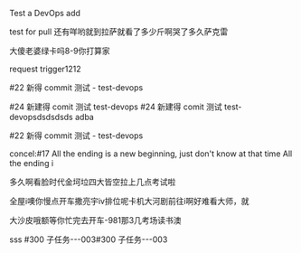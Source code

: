 Test a DevOps add

test for pull  还有咩哟就到拉萨就看了多少斤啊哭了多久萨克雷

大傻老婆绿卡吗8-9你打算家

request trigger1212

#22 新得 commit 测试 - test-devops   

#24 新建得 comit 测试 test-devops
#24 新建得 comit 测试 test-devopsdsdsdsds
adba


#22 新得 commit 测试 - test-devops

concel:#17 All the ending is a new beginning, just don't know at that time All the ending i

多久啊看脸时代金坷垃四大皆空拉上几点考试啦

全屋i噢你慢点开车撒亮宇iv排位呢卡机大河剧前往i啊好难看大师，就

大沙皮哦额等你忙完去开车-981那3几考场读书澳

sss
#300 子任务---003#300 子任务---003
